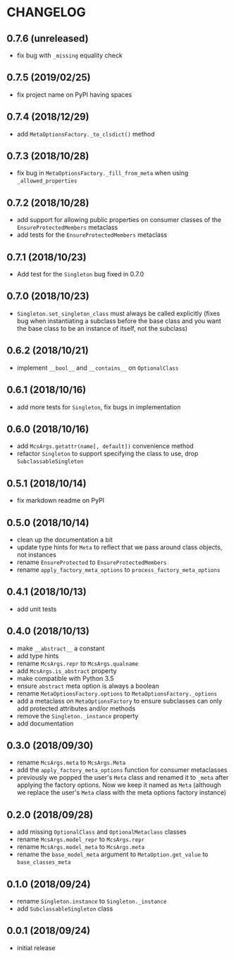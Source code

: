 # CHANGELOG

## 0.7.6 (unreleased)

- fix bug with `_missing` equality check

## 0.7.5 (2019/02/25)

- fix project name on PyPI having spaces

## 0.7.4 (2018/12/29)

- add `MetaOptionsFactory._to_clsdict()` method

## 0.7.3 (2018/10/28)

- fix bug in `MetaOptionsFactory._fill_from_meta` when using `_allowed_properties`

## 0.7.2 (2018/10/28)

- add support for allowing public properties on consumer classes of the `EnsureProtectedMembers` metaclass
- add tests for the `EnsureProtectedMembers` metaclass

## 0.7.1 (2018/10/23)

- Add test for the `Singleton` bug fixed in 0.7.0

## 0.7.0 (2018/10/23)

- `Singleton.set_singleton_class` must always be called explicitly (fixes bug when instantiating a subclass before the base class and you want the base class to be an instance of itself, not the subclass)

## 0.6.2 (2018/10/21)

- implement `__bool__` and `__contains__` on `OptionalClass`

## 0.6.1 (2018/10/16)

- add more tests for `Singleton`, fix bugs in implementation

## 0.6.0 (2018/10/16)

- add `McsArgs.getattr(name[, default])` convenience method
- refactor `Singleton` to support specifying the class to use, drop `SubclassableSingleton`

## 0.5.1 (2018/10/14)

- fix markdown readme on PyPI

## 0.5.0 (2018/10/14)

- clean up the documentation a bit
- update type hints for `Meta` to reflect that we pass around class objects, not instances
- rename `EnsureProtected` to `EnsureProtectedMembers`
- rename `apply_factory_meta_options` to `process_factory_meta_options`

## 0.4.1 (2018/10/13)

- add unit tests

## 0.4.0 (2018/10/13)

- make `__abstract__` a constant
- add type hints
- rename `McsArgs.repr` to `McsArgs.qualname`
- add `McsArgs.is_abstract` property
- make compatible with Python 3.5
- ensure `abstract` meta option is always a boolean
- rename `MetaOptionsFactory.options` to `MetaOptionsFactory._options`
- add a metaclass on `MetaOptionsFactory` to ensure subclasses can only add protected attributes and/or methods
- remove the `Singleton._instance` property
- add documentation

## 0.3.0 (2018/09/30)

- rename `McsArgs.meta` to `McsArgs.Meta`
- add the `apply_factory_meta_options` function for consumer metaclasses
- previously we popped the user's `Meta` class and renamed it to `_meta` after applying the factory options. Now we keep it named as `Meta` (although we replace the user's `Meta` class with the meta options factory instance)

## 0.2.0 (2018/09/28)

- add missing `OptionalClass` and `OptionalMetaclass` classes
- rename `McsArgs.model_repr` to `McsArgs.repr`
- rename `McsArgs.model_meta` to `McsArgs.meta`
- rename the `base_model_meta` argument to `MetaOption.get_value` to `base_classes_meta`

## 0.1.0 (2018/09/24)

- rename `Singleton.instance` to `Singleton._instance`
- add `SubclassableSingleton` class

## 0.0.1 (2018/09/24)
 
- initial release

